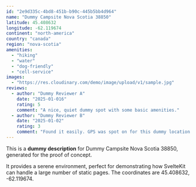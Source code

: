 ```yaml
---
id: "2e9d335c-4bd8-451b-b90c-445b5bb4d964"
name: "Dummy Campsite Nova Scotia 38850"
latitude: 45.408632
longitude: -62.119674
continent: "north-america"
country: "canada"
region: "nova-scotia"
amenities:
  - "hiking"
  - "water"
  - "dog-friendly"
  - "cell-service"
images:
  - "https://res.cloudinary.com/demo/image/upload/v1/sample.jpg"
reviews:
  - author: "Dummy Reviewer A"
    date: "2025-01-016"
    rating: 5
    comment: "A nice, quiet dummy spot with some basic amenities."
  - author: "Dummy Reviewer B"
    date: "2025-01-02"
    rating: 3
    comment: "Found it easily. GPS was spot on for this dummy location."
---
```


This is a **dummy description** for Dummy Campsite Nova Scotia 38850, generated for the proof of concept.

It provides a serene environment, perfect for demonstrating how SvelteKit can handle a large number of static pages. The coordinates are 45.408632, -62.119674.
